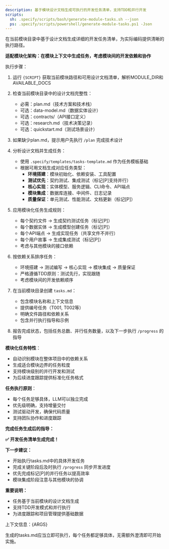 ```yaml
---
description: 基于模块设计文档生成可执行的开发任务清单，支持TDD和并行开发
scripts:
  sh: .specify/scripts/bash/generate-module-tasks.sh --json
  ps: .specify/scripts/powershell/generate-module-tasks.ps1 -Json
---
```


在当前模块目录中基于设计文档生成详细的开发任务清单，为实际编码提供清晰的执行路径。

**适配模块化架构：在模块上下文中生成任务，考虑模块间的开发依赖和协作**

执行步骤：

1. 运行 `{SCRIPT}` 获取当前模块路径和可用设计文档清单，解析MODULE_DIR和AVAILABLE_DOCS
2. 检查当前模块目录中的设计文档完整性：
   - 必需：plan.md（技术方案和技术栈）
   - 可选：data-model.md（数据实体设计）
   - 可选：contracts/（API接口定义）
   - 可选：research.md（技术决策记录）
   - 可选：quickstart.md（测试场景设计）

3. 如果缺少plan.md，提示用户先执行 `/plan` 完成技术设计

4. 分析设计文档并生成任务：
   - 使用 `.specify/templates/tasks-template.md` 作为任务模板基础
   - 根据可用文档生成对应任务类型：
     * **环境搭建**：模块初始化、依赖安装、工具配置
     * **测试优先**：契约测试、集成测试（标记[P]支持并行）
     * **核心实现**：实体模型、服务逻辑、CLI命令、API端点
     * **模块集成**：数据库连接、中间件、日志记录
     * **质量保证**：单元测试、性能测试、文档更新（标记[P]）

5. 应用模块化任务生成规则：
   - 每个契约文件 → 生成契约测试任务（标记[P]）
   - 每个数据实体 → 生成模型创建任务（标记[P]）
   - 每个API端点 → 生成实现任务（共享文件不并行）
   - 每个用户故事 → 生成集成测试（标记[P]）
   - 考虑与其他模块的接口依赖

6. 按依赖关系排序任务：
   - 环境搭建 → 测试编写 → 核心实现 → 模块集成 → 质量保证
   - 严格遵循TDD原则：测试先行，实现跟随
   - 考虑模块间的开发依赖顺序

7. 在当前模块目录创建 `tasks.md`：
   - 包含模块名称和上下文信息
   - 提供编号任务（T001, T002等）
   - 明确文件路径和依赖关系
   - 包含并行执行指导和示例

8. 报告完成状态，包括任务总数、并行任务数量，以及下一步执行 `/progress` 的指导

**模块化任务特性**：
- 自动识别模块在整体项目中的依赖关系
- 生成适合模块边界的任务粒度
- 支持模块级别的并行开发和测试
- 为后续进度跟踪提供标准化任务格式

**任务执行原则**：
- 每个任务足够具体，LLM可以独立完成
- 优先级明确，支持增量交付
- 测试驱动开发，确保代码质量
- 支持团队协作和进度跟踪

**完成任务生成后的指导：**

**✅ 开发任务清单生成完成！**

**下一步建议：**
- 开始执行tasks.md中的具体开发任务
- 完成关键阶段后及时执行 `/progress` 同步开发进度
- 优先完成标记[P]的并行任务以提高效率
- 模块集成阶段注意与其他模块的协调

**重要说明：**
- 任务基于当前模块的设计文档生成
- 支持TDD开发模式和并行执行
- 为进度跟踪和项目管理提供基础数据

上下文信息：{ARGS}

生成的tasks.md应当立即可执行，每个任务都足够具体，无需额外澄清即可开始实施。